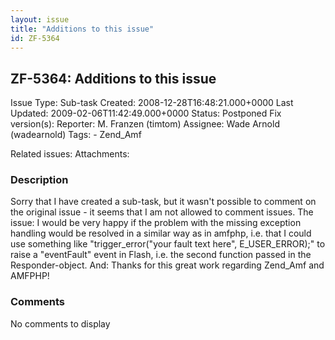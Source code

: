 ```yaml
---
layout: issue
title: "Additions to this issue"
id: ZF-5364
---
```


ZF-5364: Additions to this issue
--------------------------------

 Issue Type: Sub-task Created: 2008-12-28T16:48:21.000+0000 Last Updated: 2009-02-06T11:42:49.000+0000 Status: Postponed Fix version(s): 
 Reporter:  M. Franzen (timtom)  Assignee:  Wade Arnold (wadearnold)  Tags: - Zend\_Amf
 
 Related issues: 
 Attachments: 
### Description

Sorry that I have created a sub-task, but it wasn't possible to comment on the original issue - it seems that I am not allowed to comment issues. The issue: I would be very happy if the problem with the missing exception handling would be resolved in a similar way as in amfphp, i.e. that I could use something like "trigger\_error("your fault text here", E\_USER\_ERROR);" to raise a "eventFault" event in Flash, i.e. the second function passed in the Responder-object. And: Thanks for this great work regarding Zend\_Amf and AMFPHP!

 

 

### Comments

No comments to display